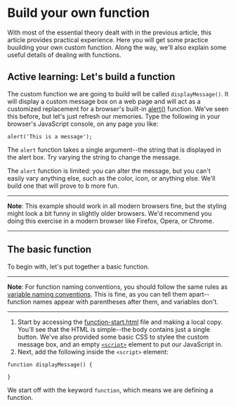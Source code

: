 # Build your own function

With most of the essential theory dealt with in the previous article, this article provides practical experience. Here you will get some practice buuilding your own custom function. Along the way, we'll also explain some useful details of dealing with functions.

## Active learning: Let's build a function

The custom function we are going to build will be called `displayMessage()`. It will display a custom message box on a web page and will act as a customized replacement for a browser's built-in [alert()]() function. We've seen this before, but let's just refresh our memories. Type the following in your browser's JavaScript console, on any page you like:
```
alert('This is a message');
```
The `alert` function takes a single argument--the string that is displayed in the alert box. Try varying the string to change the message.

The `alert` function is limited: you can alter the message, but you can't easily vary anything else, such as the color, icon, or anything else. We'll build one that will prove to b more fun.

<hr>

**Note**: This example should work in all modern browsers fine, but the styling might look a bit funny in slightly older browsers. We'd recommend you doing this exercise in a modern browser like Firefox, Opera, or Chrome.

<hr>

## The basic function

To begin with, let's put together a basic function.

<hr>

**Note**: For function naming conventions, you should follow the same rules as [variable naming conventions](https://github.com/AndrewSRea/My_Learning_Port/tree/main/JavaScript/JS_First_Steps/Variables#an-aside-on-variable-naming-rules). This is fine, as you can tell them apart--function names appear with parentheses after them, and variables don't.

<hr>

1. Start by accessing the [function-start.html](https://github.com/mdn/learning-area/blob/master/javascript/building-blocks/functions/function-start.html) file and making a local copy. You'll see that the HTML is simple--the body contains just a single button. We've also provided some basic CSS to stylee the custom message box, and an empty [`<script>`]() element to put our JavaScript in.
2. Next, add the following inside the `<script>` element:
```
function displayMessage() {

}
```
We start off with the keyword `function`, which means we are defining a function. 